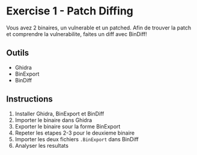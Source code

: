 # Exercise 1 - Patch Diffing

Vous avez 2 binaires, un vulnerable et un patched. Afin de trouver la patch et comprendre la vulnerabilite, faites un diff avec BinDiff!

## Outils

* Ghidra
* BinExport
* BinDiff

## Instructions

1. Installer Ghidra, BinExport et BinDiff
2. Importer le binaire dans Ghidra
3. Exporter le binaire sour la forme BinExport
4. Repeter les etapes 2-3 pour le deuxieme binaire
5. Importer les deux fichiers `.BinExport` dans BinDiff
6. Analyser les resultats 
